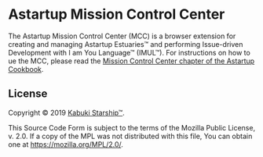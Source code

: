 # Astartup Mission Control Center

The Astartup Mission Control Center (MCC) is a browser extension for creating and managing Astartup Estuaries™ and performing Issue-driven Development with I am You Language™ (IMUL™). For instructions on how to ue the MCC, please read the [Mission Control Center chapter of the Astartup Cookbook](https://github.com/a-startup/blob/master/astartup.cookbook/mcc).

## License

Copyright © 2019 [Kabuki Starship™](https://kabukistarship.com).

This Source Code Form is subject to the terms of the Mozilla Public License, v. 2.0. If a copy of the MPL was not distributed with this file, You can obtain one at <https://mozilla.org/MPL/2.0/>.
